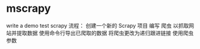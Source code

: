 # mscrapy
write a demo test scrapy
流程：
	创建一个新的 Scrapy 项目
	编写 爬虫 以抓取网站并提取数据
	使用命令行导出已爬取的数据
	将爬虫更改为递归跟进链接
	使用爬虫参数
